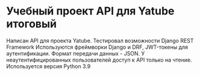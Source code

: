 
# Учебный проект API для Yatube итоговый

Написан API для проекта Yatube. Тестировал возможности Django REST Framework
Используются фреймворки Django и DRF, JWT-токены для аутентификации.
Формат передачи данных - JSON.
У неаутентифицированных пользователей доступ к API только на чтение.
Используется версия Python 3.9

